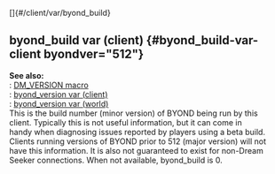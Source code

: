 []{#/client/var/byond_build}    
## byond_build var (client) {#byond_build-var-client byondver="512"}    
**See also:**    
:   [DM_VERSION macro](ref/DM/preprocessor/DM_VERSION)    
:   [byond_version var (client)](ref/client/var/byond_version)    
:   [byond_version var (world)](ref/world/var/byond_version)    
This is the build number (minor version) of BYOND being run by this    
client. Typically this is not useful information, but it can come in    
handy when diagnosing issues reported by players using a beta build.    
Clients running versions of BYOND prior to 512 (major version) will not    
have this information. It is also not guaranteed to exist for non-Dream    
Seeker connections. When not available, byond_build is 0.  